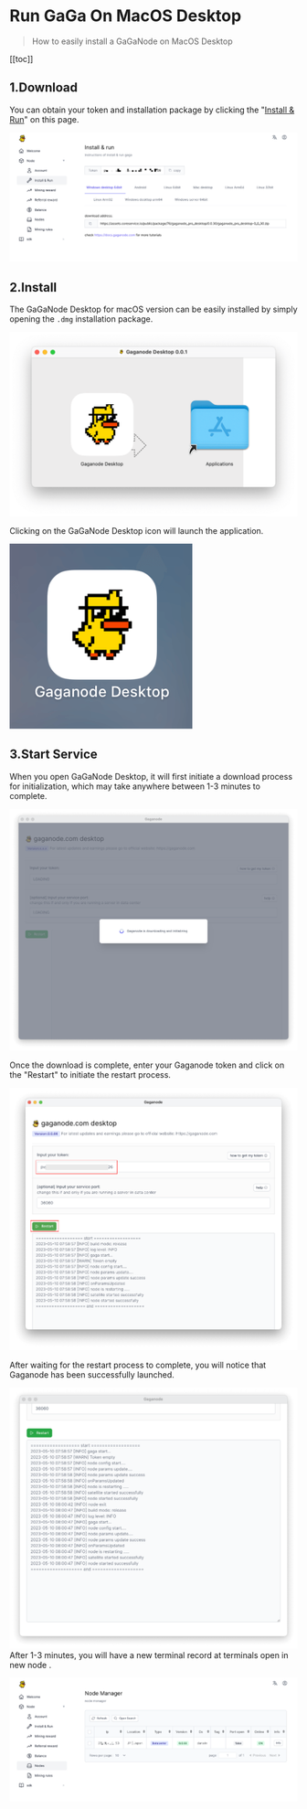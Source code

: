 # Run GaGa On MacOS Desktop

>How to easily install a GaGaNode on MacOS Desktop

[[toc]]

## 1.Download

You can obtain your token and installation package by clicking the "[Install & Run](https://dashboard.gaganode.com/install_run)" on this page.

![](./../images/running/install_run_3.png)

## 2.Install 

The GaGaNode Desktop for macOS version can be easily installed by simply opening the `.dmg` installation package.

![](./../images/running/mac-desktop-01.png)

Clicking on the GaGaNode Desktop icon will launch the application.

![](./images/../../images/running/mac-desktop-02.png)

## 3.Start Service

When you open GaGaNode Desktop, it will first initiate a download process for initialization, which may take anywhere between 1-3 minutes to complete.

![](./images/../../images/running/mac-desktop-03.png)

Once the download is complete, enter your Gaganode token and click on the "Restart" to initiate the restart process.

![](./images/../../images/running/mac-desktop-06.png)

After waiting for the restart process to complete, you will notice that Gaganode has been successfully launched.

![](./images/../../images/running/mac-desktop-07.png)
After 1-3 minutes, you will have a new terminal record at terminals open in new node .

![](./images/../../images/running/mac-desktop-08.png)